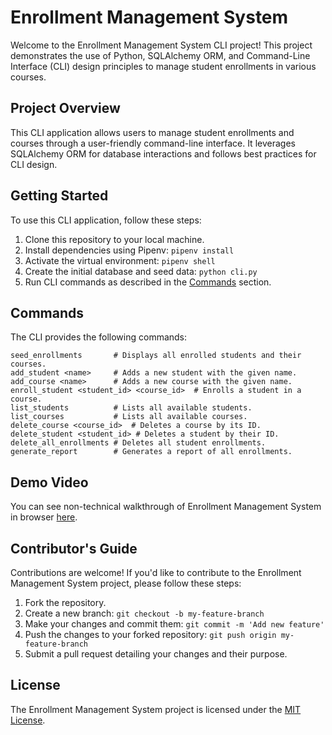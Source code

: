 # Enrollment Management System

Welcome to the Enrollment Management System CLI project! This project demonstrates the use of Python, SQLAlchemy ORM, and Command-Line Interface (CLI) design principles to manage student enrollments in various courses.


## Project Overview

This CLI application allows users to manage student enrollments and courses through a user-friendly command-line interface. It leverages SQLAlchemy ORM for database interactions and follows best practices for CLI design.

## Getting Started

To use this CLI application, follow these steps:

1. Clone this repository to your local machine.
2. Install dependencies using Pipenv: `pipenv install`
3. Activate the virtual environment: `pipenv shell`
4. Create the initial database and seed data: `python cli.py`
5. Run CLI commands as described in the [Commands](#commands) section.

## Commands

The CLI provides the following commands:

```shell
seed_enrollments       # Displays all enrolled students and their courses.
add_student <name>     # Adds a new student with the given name.
add_course <name>      # Adds a new course with the given name.
enroll_student <student_id> <course_id>  # Enrolls a student in a course.
list_students          # Lists all available students.
list_courses           # Lists all available courses.
delete_course <course_id>  # Deletes a course by its ID.
delete_student <student_id> # Deletes a student by their ID.
delete_all_enrollments # Deletes all student enrollments.
generate_report        # Generates a report of all enrollments.
```

## Demo Video

You can see non-technical walkthrough of Enrollment Management System in browser [here](https://).

## Contributor's Guide

Contributions are welcome! If you'd like to contribute to the Enrollment Management System project, please follow these steps:

1. Fork the repository.
2. Create a new branch: `git checkout -b my-feature-branch`
3. Make your changes and commit them: `git commit -m 'Add new feature'`
4. Push the changes to your forked repository: `git push origin my-feature-branch`
5. Submit a pull request detailing your changes and their purpose.


## License

The Enrollment Management System project is licensed under the [MIT License](https://choosealicense.com/licenses/mit/).


